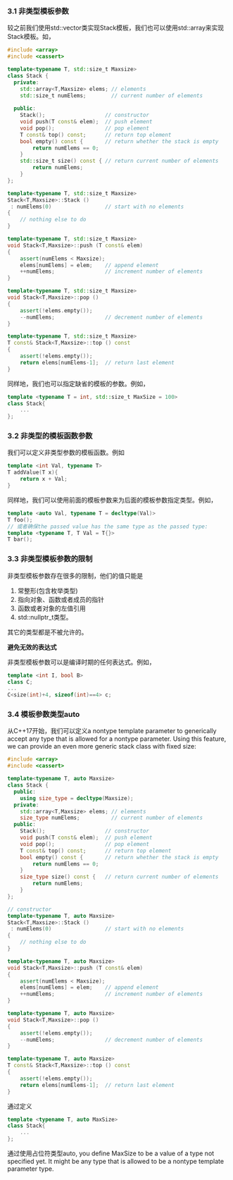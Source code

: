 ### 3.1 非类型模板参数

较之前我们使用std::vector类实现Stack模板，我们也可以使用std::array来实现Stack模板。如，

```C++
#include <array>
#include <cassert>

template<typename T, std::size_t Maxsize>
class Stack {
  private:
    std::array<T,Maxsize> elems; // elements        
    std::size_t numElems;        // current number of elements     
    
  public:
    Stack();                   // constructor               
    void push(T const& elem);  // push element      
    void pop();                // pop element       
    T const& top() const;      // return top element 
    bool empty() const {       // return whether the stack is empty 
        return numElems == 0;
    }
    std::size_t size() const { // return current number of elements  
        return numElems;
    }
};

template<typename T, std::size_t Maxsize>
Stack<T,Maxsize>::Stack ()
 : numElems(0)                 // start with no elements       
{
    // nothing else to do       
}

template<typename T, std::size_t Maxsize>
void Stack<T,Maxsize>::push (T const& elem)
{
    assert(numElems < Maxsize);
    elems[numElems] = elem;    // append element         
    ++numElems;                // increment number of elements       
}

template<typename T, std::size_t Maxsize>
void Stack<T,Maxsize>::pop ()
{
    assert(!elems.empty());
    --numElems;                // decrement number of elements   
}

template<typename T, std::size_t Maxsize>
T const& Stack<T,Maxsize>::top () const
{
    assert(!elems.empty());
    return elems[numElems-1];  // return last element    
}
```

同样地，我们也可以指定缺省的模板的参数。例如，

```C++
template <typename T = int, std::size_t MaxSize = 100>
class Stack{
    ...
};
```

### 3.2 非类型的模板函数参数

我们可以定义非类型参数的模板函数。例如

```C++
template <int Val, typename T>
T addValue(T x){
    return x + Val;
}
```

同样地，我们可以使用前面的模板参数来为后面的模板参数指定类型。例如，

```C++
template <auto Val, typename T = decltype(Val)>
T foo();
// 或者确保the passed value has the same type as the passed type:
template <typename T, T Val = T{}>
T bar();
```

### 3.3 非类型模板参数的限制

非类型模板参数存在很多的限制，他们的值只能是

1. 常整形(包含枚举类型)
2. 指向对象、函数或者成员的指针
3. 函数或者对象的左值引用
4. std::nullptr_t类型。

其它的类型都是不被允许的。

**避免无效的表达式**

非类型模板参数可以是编译时期的任何表达式。例如，

```C++
template <int I, bool B>
class C;
...
C<size(int)+4, sizeof(int)==4> c;
```

### 3.4 模板参数类型auto

从C++17开始，我们可以定义a nontype template parameter to generically accept any type that is allowed for a nontype parameter. Using this feature, we can provide an even more generic stack class with fixed size:

```C++
#include <array>
#include <cassert>

template<typename T, auto Maxsize>
class Stack {
  public:
    using size_type = decltype(Maxsize);
  private:
    std::array<T,Maxsize> elems; // elements      
    size_type numElems;          // current number of elements     
  public:
    Stack();                   // constructor        
    void push(T const& elem);  // push element            
    void pop();                // pop element          
    T const& top() const;      // return top element         
    bool empty() const {       // return whether the stack is empty        
        return numElems == 0;
    }
    size_type size() const {   // return current number of elements     
        return numElems;
    }
};

// constructor                   
template<typename T, auto Maxsize>
Stack<T,Maxsize>::Stack ()
 : numElems(0)                 // start with no elements      
{
    // nothing else to do        
}

template<typename T, auto Maxsize>
void Stack<T,Maxsize>::push (T const& elem)
{
    assert(numElems < Maxsize);
    elems[numElems] = elem;    // append element      
    ++numElems;                // increment number of elements       
}

template<typename T, auto Maxsize>
void Stack<T,Maxsize>::pop ()
{
    assert(!elems.empty());
    --numElems;                // decrement number of elements       
}

template<typename T, auto Maxsize>
T const& Stack<T,Maxsize>::top () const
{
    assert(!elems.empty());
    return elems[numElems-1];  // return last element         
}
```

通过定义

```C++
template <typename T, auto MaxSize>
class Stack{
    ...
};
```

通过使用占位符类型auto, you define MaxSize to be a value of a type not specified yet. It might be any type that is allowed to be a nontype template parameter type.